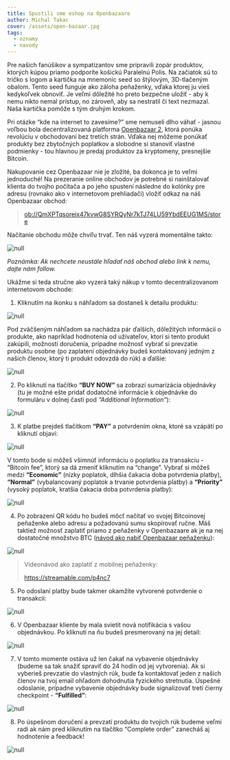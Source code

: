 ```yaml
---
title: Spustili sme eshop na Openbazaare
author: Michal Takac
cover: /assets/open-bazaar.jpg
tags:
  - oznamy
  - navody
---
```

Pre našich fanúšikov a sympatizantov sme pripravili zopár produktov, ktorých kúpou priamo podporíte košickú Paralelnú Polis. Na začiatok sú to tričko s logom a kartička na mnemonic seed so štýlovým, 3D-tlačeným obalom. Tento seed funguje ako záloha peňaženky, vďaka ktorej ju vieš kedykoľvek obnoviť. Je veľmi dôležité ho preto bezpečne uložiť - aby k nemu nikto nemal prístup, no zároveň, aby sa nestratil či text nezmazal. Naša kartička pomôže s tým druhým krokom.

Pri otázke “kde na internet to zavesíme?” sme nemuseli dlho váhať - jasnou voľbou bola decentralizovaná platforma [Openbazaar 2](https://openbazaar.org/), ktorá ponúka revolúciu v obchodovaní bez tretích strán. Vďaka nej môžeme ponúkať produkty bez zbytočných poplatkov a slobodne si stanoviť vlastné podmienky - tou hlavnou je predaj produktov za kryptomeny, presnejšie Bitcoin.

Nakupovanie cez Openbazaar nie je zložité, ba dokonca je to veľmi jednoduché! Na prezeranie online obchodov je potrebné si nainštalovať klienta do tvojho počítača a po jeho spustení následne do kolónky pre adresu (rovnako ako v internetovom prehliadači) vložiť odkaz na náš Openbazaar obchod: 

> <ob://QmXPTqsoreix47kvwG8SYRQyNr7kTJ74LU59YbdEEUG1MS/store>

Načítanie obchodu môže chvíľu trvať. Ten náš vyzerá momentálne takto:

![null](/assets/ob-blogpost-01.jpg)

_Poznámka: Ak nechcete neustále hľadať náš obchod alebo link k nemu, dajte nám follow._

Ukážme si teda stručne ako vyzerá taký nákup v tomto decentralizovanom internetovom obchode:

1. Kliknutím na ikonku s náhľadom sa dostaneš k detailu produktu:

![null](/assets/ob-blogpost-02.jpg)

Pod zväčšeným náhľadom sa nachádza pár ďalších, dôležitých informácií o produkte, ako napríklad hodnotenia od užívateľov, ktorí si tento produkt zakúpili, možnosti doručenia, prípadne možnosť vybrať si prevzatie produktu osobne (po zaplatení objednávky budeš kontaktovaný jedným z našich členov, ktorý ti produkt odovzdá do rúk) a ďalšie:

![null](/assets/ob-blogpost-04.jpg)

2. Po kliknutí na tlačítko **“BUY NOW”** sa zobrazí sumarizácia objednávky (tu je možné ešte pridať dodatočné informácie k objednávke do formuláru v dolnej časti pod _“Additional Information”_): 

![null](/assets/ob-blogpost-05.jpg)

3. K platbe prejdeš tlačítkom **“PAY”** a potvrdením okna, ktoré sa vzápätí po kliknutí objaví:

![null](/assets/ob-blogpost-06.jpg)

V tomto bode si môžeš všimnúť informáciu o poplatku za transakciu - “Bitcoin fee”, ktorý sa dá zmeniť kliknutím na “change”. Vybrať si môžeš medzi **“Economic”** (nízky poplatok, dlhšia čakacia doba potvrdenia platby), **“Normal”** (vybalancovaný poplatok a trvanie potvrdenia platby) a **“Priority”** (vysoký poplatok, kratšia čakacia doba potvrdenia platby):

![null](/assets/ob-blogpost-07.jpg)

4. Po zobrazení QR kódu ho budeš môcť načítať vo svojej Bitcoinovej peňaženke alebo adresu a požadovanú sumu skopírovať ručne. Máš taktiež možnosť zaplatiť priamo z peňaženky v Openbazaare ak je na nej dostatočné množstvo BTC ([návod ako nabiť Openbazaar peňaženku](https://www.paralelnapoliskosice.sk/blog/2018-11-20-nabitie-openbazaar-penazenky)):

![null](/assets/ob-blogpost-08.jpg)

> Videonávod ako zaplatiť z mobilnej peňaženky: 
>
> <https://streamable.com/p4nc7>

5. Po odoslaní platby bude takmer okamžite vytvorené potvrdenie o transakcii:

![null](/assets/ob-blogpost-09.jpg)

6. V Openbazaar kliente by mala svietit nová notifikácia s vašou objednávkou. Po kliknutí na ňu budeš presmerovaný na jej detail:

![null](/assets/ob-blogpost-10.jpg)

7. V tomto momente ostáva už len čakať na vybavenie objednávky (budeme sa tak snažiť spraviť do 24 hodín od jej vytvorenia). Ak si vyberieš prevzatie do vlastných rúk, bude ťa kontaktovať jeden z našich členov na tvoj email ohľadom dohodnutia fyzického stretnutia. Úspešné odoslanie, prípadne vybavenie objednávky bude signalizovať tretí čierny checkpoint - **“Fulfilled”**:

![null](/assets/ob-blogpost-11.jpg)

8. Po úspešnom doručení a prevzatí produktu do tvojich rúk budeme veľmi radi ak nám pred kliknutím na tlačítko “Complete order” zanecháš aj hodnotenie a feedback!

![null](/assets/ob-blogpost-12.jpg)
